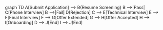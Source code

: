 graph TD
    A[Submit Application] --> B{Resume Screening}
    B -->|Pass| C[Phone Interview]
    B -->|Fail| D[Rejection]
    C --> E[Technical Interview]
    E --> F[Final Interview]
    F --> G[Offer Extended]
    G --> H[Offer Accepted]
    H --> I[Onboarding]
    D --> J[End]
    I --> J[End]

